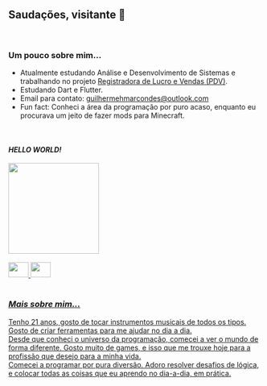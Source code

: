 ## Saudações, visitante 👋

 <br>
 
### Um pouco sobre mim...

- Atualmente estudando Análise e Desenvolvimento de Sistemas e trabalhando no projeto [Registradora de Lucro e Vendas (PDV)](https://play.google.com/store/apps/details?id=com.marcoplay.calculadora_app).
- Estudando Dart e Flutter.
- Email para contato: guilhermehmarcondes@outlook.com
- Fun fact: Conheci a área da programação por puro acaso, enquanto eu procurava um jeito de fazer mods para Minecraft.




<br>
<div>
  <h4><i>HELLO WORLD!</i></h4>
  <a href="https://github.com/GuilhermeHHMS">
  <img height="180em" src="https://github-readme-stats.vercel.app/api?username=GuilhermeHHMS&hide=contribs,prs&show_icons=true&theme=merko">
</div>
<br>
<div>
  <img height="30" width="40" src="https://cdn.jsdelivr.net/gh/devicons/devicon/icons/dart/dart-original.svg" />
  <img height="30" width="40" src="https://cdn.jsdelivr.net/gh/devicons/devicon/icons/flutter/flutter-original.svg" />
</div>
<br>


     
     

  <h3> <i>Mais sobre mim...</i> </h3>
     <p>Tenho 21 anos, gosto de tocar instrumentos musicais de todos os tipos. Gosto de criar ferramentas para me ajudar no dia a dia.<br>
     Desde que conheci o universo da programação, comecei a ver o mundo de forma diferente. Gosto muito de games, e isso que me trouxe hoje para a profissão que desejo para a minha vida.<br>
     Comecei a programar por pura diversão. Adoro resolver desafios de lógica, e colocar todas as coisas que eu aprendo no dia-a-dia, em prática.</p>
  
  <br> 
 
          
